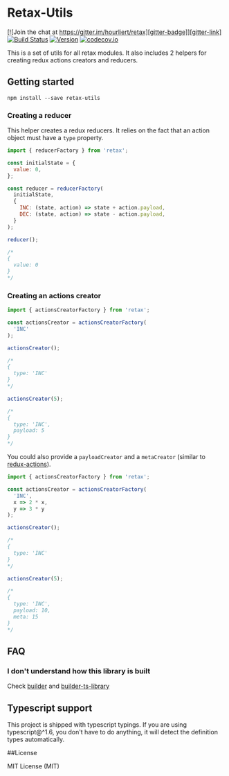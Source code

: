 # Retax-Utils

[![Join the chat at https://gitter.im/hourliert/retax][gitter-badge]][gitter-link]
[![Build Status][travis-badge]][travis-link]
[![Version][version-badge]][version-link]
[![codecov.io][codecov-badge]][codecov-link]

This is a set of utils for all retax modules.
It also includes 2 helpers for creating redux actions creators and reducers.


## Getting started
```
npm install --save retax-utils
```

### Creating a reducer
This helper creates a redux reducers. It relies on the fact that an action object must have a `type` property.

```js
import { reducerFactory } from 'retax';

const initialState = {
  value: 0,
};

const reducer = reducerFactory(
  initialState,
  {
    INC: (state, action) => state + action.payload,
    DEC: (state, action) => state - action.payload,
  }
);

reducer();

/*
{
  value: 0
}
*/

```

### Creating an actions creator

```js
import { actionsCreatorFactory } from 'retax';

const actionsCreator = actionsCreatorFactory(
  'INC'
);

actionsCreator();

/*
{
  type: 'INC'
}
*/

actionsCreator(5);

/*
{
  type: 'INC',
  payload: 5
}
*/

```

You could also provide a `payloadCreator` and a `metaCreator` (similar to [redux-actions](https://github.com/acdlite/redux-actions)).

```js
import { actionsCreatorFactory } from 'retax';

const actionsCreator = actionsCreatorFactory(
  'INC',
  x => 2 * x,
  y => 3 * y
);

actionsCreator();

/*
{
  type: 'INC'
}
*/

actionsCreator(5);

/*
{
  type: 'INC',
  payload: 10,
  meta: 15
}
*/

```


## FAQ
### I don't understand how this library is built
Check [builder][builder-link] and [builder-ts-library][builder-ts-library-link]


## Typescript support
This project is shipped with typescript typings.
If you are using typescript@^1.6, you don't have to do anything, it will detect the definition types automatically.


##License

MIT License (MIT)

[gitter-badge]: https://badges.gitter.im/hourliert/retax.svg
[gitter-link]: https://gitter.im/hourliert/retax?utm_source=badge&utm_medium=badge&utm_campaign=pr-badge&utm_content=badge
[travis-badge]: https://travis-ci.org/retaxJS/retax-utils.svg?branch=master
[travis-link]: https://travis-ci.org/retaxJS/retax-utils
[version-badge]: https://badge.fury.io/js/retax-utils.svg
[version-link]: https://badge.fury.io/js/retax-utils
[codecov-badge]: https://codecov.io/github/retaxJS/retax-utils/coverage.svg?branch=master
[codecov-link]: https://codecov.io/github/retaxJS/retax-utils?branch=master
[builder-link]: http://builder.formidable.com/
[builder-ts-library-link]: https://github.com/hourliert/builder-ts-library
